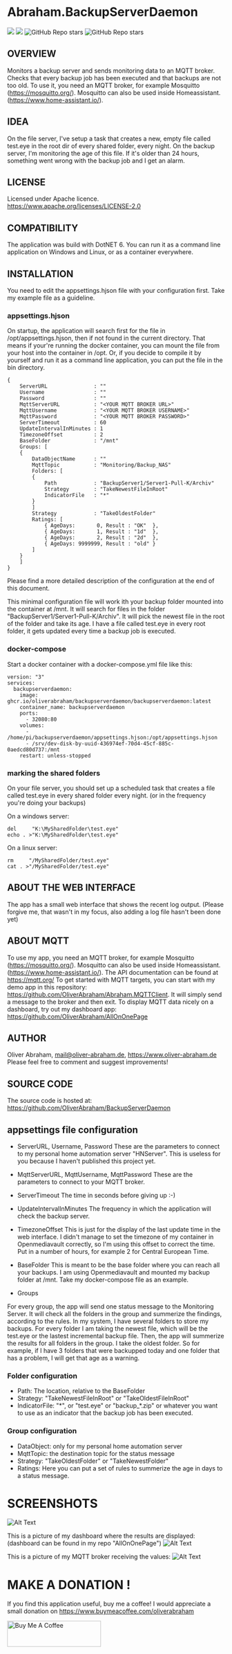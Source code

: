 # Abraham.BackupServerDaemon

![](https://img.shields.io/github/license/oliverabraham/backupserverdaemon) ![](https://img.shields.io/github/languages/count/oliverabraham/backupserverdaemon) ![GitHub Repo stars](https://img.shields.io/github/stars/oliverabraham/backupserverdaemon?label=repo%20stars) ![GitHub Repo stars](https://img.shields.io/github/stars/oliverabraham?label=user%20stars)


## OVERVIEW

Monitors a backup server and sends monitoring data to an MQTT broker.
Checks that every backup job has been executed and that backups are not too old.
To use it, you need an MQTT broker, for example Mosquitto (https://mosquitto.org/).
Mosquitto can also be used inside Homeassistant. (https://www.home-assistant.io/).


## IDEA

On the file server, I've setup a task that creates a new, empty file called test.eye 
in the root dir of every shared folder, every night. On the backup server, I'm monitoring 
the age of this file. If it's older than 24 hours, something went wrong with the backup job
and I get an alarm.

## LICENSE

Licensed under Apache licence.
https://www.apache.org/licenses/LICENSE-2.0


## COMPATIBILITY

The application was build with DotNET 6.
You can run it as a command line application on Windows and Linux, or as a container everywhere.



## INSTALLATION

You need to edit the appsettings.hjson file with your configuration first.
Take my example file as a guideline.

### appsettings.hjson

On startup, the application will search first for the file in /opt/appsettings.hjson, 
then if not found in the current directory. That means if your're running the docker container,
you can mount the file from your host into the container in /opt.
Or, if you decide to compile it by yourself and run it as a command line application, 
you can put the file in the bin directory.

```
{
    ServerURL               : ""
    Username                : ""
    Password                : ""
    MqttServerURL           : "<YOUR MQTT BROKER URL>"
    MqttUsername            : "<YOUR MQTT BROKER USERNAME>"
    MqttPassword            : "<YOUR MQTT BROKER PASSWORD>"
    ServerTimeout           : 60
    UpdateIntervalInMinutes : 1
    TimezoneOffset          : 2
    BaseFolder              : "/mnt"
    Groups: [
    {
        DataObjectName      : ""
        MqttTopic           : "Monitoring/Backup_NAS"
        Folders: [
        {
            Path            : "BackupServer1/Server1-Pull-K/Archiv"
            Strategy        : "TakeNewestFileInRoot"
            IndicatorFile   : "*"
        }
        ]
        Strategy            : "TakeOldestFolder"
        Ratings: [
            { AgeDays:       0, Result : "OK"  },
            { AgeDays:       1, Result : "1d"  },
            { AgeDays:       2, Result : "2d"  },
            { AgeDays: 9999999, Result : "old" }
        ]
    }
    ]
}
```
Please find a more detailed description of the configuration at the end of this document.

This minimal configuration file will work ith your backup folder mounted into the container at /mnt.
It will search for files in the folder "BackupServer1/Server1-Pull-K/Archiv".
It will pick the newest file in the root of the folder and take its age.
I have a file called test.eye in every root folder, it gets updated every time a backup job is executed.



### docker-compose

Start a docker container with a docker-compose.yml file like this:

```
version: "3"
services:
  backupserverdaemon:
    image: ghcr.io/oliverabraham/backupserverdaemon/backupserverdaemon:latest
    container_name: backupserverdaemon
    ports:
      - 32080:80
    volumes:
      - /home/pi/backupserverdaemon/appsettings.hjson:/opt/appsettings.hjson
      - /srv/dev-disk-by-uuid-436974ef-70d4-45cf-885c-0aedcd80d737:/mnt
    restart: unless-stopped
```


### marking the shared folders

On your file server, you should set up a scheduled task that creates a file called test.eye in every shared folder 
every night. (or in the frequency you're doing your backups)

On a windows server:
```
del     "K:\MySharedFolder\test.eye"
echo . >"K:\MySharedFolder\test.eye"
```

On a linux server:
```
rm     "/MySharedFolder/test.eye"
cat . >"/MySharedFolder/test.eye"
```




## ABOUT THE WEB INTERFACE
The app has a small web interface that shows the recent log output. 
(Please forgive me, that wasn't in my focus, also adding a log file hasn't been done yet)



## ABOUT MQTT
To use my app, you need an MQTT broker, for example Mosquitto (https://mosquitto.org/).
Mosquitto can also be used inside Homeassistant. (https://www.home-assistant.io/).
The API documentation can be found at https://mqtt.org/
To get started with MQTT targets, you can start with my demo app in this repository: https://github.com/OliverAbraham/Abraham.MQTTClient. 
It will simply send a message to the broker and then exit.
To display MQTT data nicely on a dashboard, try out my dashboard app: https://github.com/OliverAbraham/AllOnOnePage



## AUTHOR

Oliver Abraham, mail@oliver-abraham.de, https://www.oliver-abraham.de
Please feel free to comment and suggest improvements!



## SOURCE CODE

The source code is hosted at:
https://github.com/OliverAbraham/BackupServerDaemon


## appsettings file configuration

- ServerURL, Username, Password
These are the parameters to connect to my personal home automation server "HNServer".
This is useless for you because I haven't published this project yet.

- MqttServerURL, MqttUsername, MqttPassword
These are the parameters to connect to your MQTT broker.

- ServerTimeout
The time in seconds before giving up :-)

- UpdateIntervalInMinutes
The frequency in which the application will check the backup server.

- TimezoneOffset
This is just for the display of the last update time in the web interface.
I didn't manage to set the timezone of my container in Openmediavault correctly, so I'm using this offset to correct the time.
Put in a number of hours, for example 2 for Central European Time.

- BaseFolder
This is meant to be the base folder where you can reach all your backups. I am using Openmediavault and mounted my backup folder at /mnt.
Take my docker-compose file as an example.

- Groups

For every group, the app will send one status message to the Monitoring Server.
It will check all the folders in the group and summerize the findings, according to the rules.
In my system, I have several folders to store my backups. For every folder I am taking the newest file, which will be the test.eye or the lastest incremental backup file.
Then, the app will summerize the results for all folders in the group.
I take the oldest folder. So for example, if I have 3 folders that were backupped today and one folder that has a problem, I will get that age as a warning.


### Folder configuration
- Path: The location, relative to the BaseFolder
- Strategy: "TakeNewestFileInRoot" or "TakeOldestFileInRoot"
- IndicatorFile: "\*", or "test.eye" or "backup_*.zip" or whatever you want to use as an indicator that the backup job has been executed.


### Group configuration
- DataObject: only for my personal home automation server
- MqttTopic: the destination topic for the status message
- Strategy: "TakeOldestFolder" or "TakeNewestFolder"
- Ratings: Here you can put a set of rules to summerize the age in days to a status message.

# SCREENSHOTS
![Alt Text](Screenshots/screenshot1.jpg)

This is a picture of my dashboard where the results are displayed:
(dashboard can be found in my repo "AllOnOnePage")
![Alt Text](Screenshots/screenshot2.jpg)

This is a picture of my MQTT broker receiving the values:
![Alt Text](Screenshots/screenshot3.jpg)


# MAKE A DONATION !

If you find this application useful, buy me a coffee!
I would appreciate a small donation on https://www.buymeacoffee.com/oliverabraham

<a href="https://www.buymeacoffee.com/app/oliverabraham" target="_blank"><img src="https://cdn.buymeacoffee.com/buttons/v2/default-yellow.png" alt="Buy Me A Coffee" style="height: 60px !important;width: 217px !important;" ></a>
